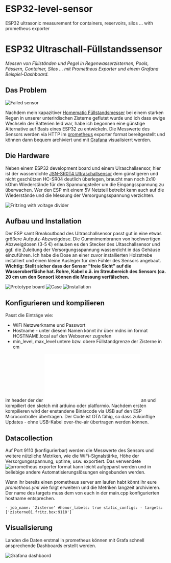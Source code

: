 # ESP32-level-sensor
ESP32 ultrasonic measurement for containers, reservoirs, silos ... with prometheus exporter
# ESP32 Ultraschall-Füllstandssensor 

*Messen von Füllständen und Pegel in Regenwasserzisternen, Pools, Fässern, Container, Silos ... mit Prometheus Exporter und einem Grafana Beispiel-Dashboard.*

## Das Problem

![Failed sensor](/images/old_sensor.jpg)

Nachdem mein kapazitiver [Homematic Füllstandsmesser](https://de.elv.com/elv-homematic-komplettbausatz-kapazitiver-fuellstandsmesser-hm-sen-wa-od-fuer-smart-home-hausautomation-104945) bei einem starken Regen in unserer unterirdischen Zisterne geflutet wurde und ich dass ewige Wechseln der Batterien leid war, habe ich begonnen eine günstige Alternative auf Basis eines ESP32 zu entwickeln. Die Messwerte des Sensors werden via HTTP im [prometheus](https://prometheus.io) exporter format bereitgestellt und können dann bequem archiviert und mit [Grafana](https://grafana.com) visualisierrt werden. 


## Die Hardware

Neben einem ESP32 development board und einem Ulraschallsensor, hier ist der wasserdichte [JSN-SR0T4 Ultraschallsensor](https://www.amazon.de/DollaTek-Wasserdichter-Ultraschall-Abstandssensor-Messwandler-Modul-Arduino/dp/B07PMGJ231) dem günstigeren und nicht geschützen HC-SR04 deutlich überlegen, braucht man noch 2x10 kOhm Wiederstände für den Spannungsteiler um die Eingangsspannung zu überwachen. Wer den ESP mit einem 5V Netzteil betreibt kann auch auf die Wiederstände und die Messung der Versorgungsspannung verzichten.

![Fritzing with voltage divider](/fritzing/zisterne01-voltage-divider.png)




## Aufbau und Installation

Der ESP samt Breakoutboad des Ultraschallsensor passt gut in eine etwas größere Aufputz-Abzweigdose. Die Gummimembranen von hochwertigen Abzweigdosen (3-5 €) erlauben es den Stecker des Ultaschallsensor und ggf. die Zuleitung der Versorgungsspannung wasserdicht in das Gehäuse einzuführen.
Ich habe die Dose an einer zuvor installierten Holzstrebe installiert und einen kleine Ausleger für den Fühler des Sensors angebaut. **Wichtig: Stellt sicher dass der Sensor "freie Sicht" auf die Wasseroberfläche hat. Rohre, Kabel o.ä. im Streubereich des Sensors (ca. 20 cm um den Sensor) können die Messung verfälschen.**

![Prototype board](/images/prototype.jpg)
![Case](/images/case.jpg)
![Installation](/images/installation2.jpg)

## Konfigurieren und kompilieren

Passt die Einträge wie:

* WiFi Netzwerkname und Passwort
* Hostname - unter diesem Namen könnt ihr über mdns im format HOSTNAME.local auf den Webserver zugrefen
* min_level, max_level untere bzw. obere Füllstandgrenze der Zisterne in cm 

im header der der ![main.cpp](/main/src/main.cpp) an und kompiliert den sketch mit arduino oder platformio. Nachdem ersten kompilieren wird der enstandene Binärcode via USB auf den ESP Microcontroller übertragen. Der Code ist OTA fähig, so dass zukünftige Updates - ohne USB-Kabel over-the-air übertragen werden können.

## Datacollection

Auf Port 9110 (konfigurierbar) werden die Messwerte des Sensors und weitere nützliche Metriken, wie die WiFi-Signalstärke, Höhe der Versorgungsspannung, uptime, usw. exportiert.
Das verwendete ![prrometheus exporter format](/images/screenshot-prometheus.png) kann leicht aufgeparst werden und in beliebige andere Automatisierungslösungen eingebunden werden. 

Wenn ihr bereits einen prometheus server am laufen habt könnt ihr eure *prometheus.yml* wie folgt erweitern und die Metriken langzeit archivieren. Der name des targets muss dem von euch in der main.cpp konfigurierten hostname entsprechen.

 `- job_name: 'Zisterne'
    #honor_labels: true
    static_configs:
      - targets: ['zisterne01.fritz.box:9110']`
      
     
  ## Visualisierung
  
  Landen die Daten erstmal in prometheus können mit Grafa schnell ansprechende Dashboards erstellt werden.
  
  ![Grafana dashbaord](/images/screenshot-grafana.png)




